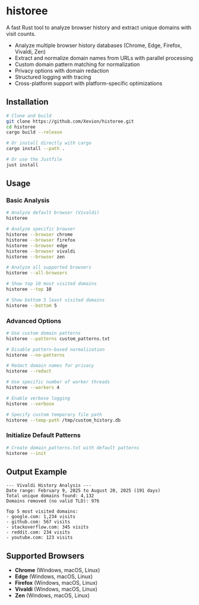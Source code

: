 # historee

A fast Rust tool to analyze browser history and extract unique domains with visit counts.

- Analyze multiple browser history databases (Chrome, Edge, Firefox, Vivaldi, Zen)
- Extract and normalize domain names from URLs with parallel processing
- Custom domain pattern matching for normalization
- Privacy options with domain redaction
- Structured logging with tracing
- Cross-platform support with platform-specific optimizations

## Installation

```bash
# Clone and build
git clone https://github.com/Xevion/historee.git
cd historee
cargo build --release

# Or install directly with cargo
cargo install --path .

# Or use the Justfile
just install
```

## Usage

### Basic Analysis

```bash
# Analyze default browser (Vivaldi)
historee

# Analyze specific browser
historee --browser chrome
historee --browser firefox
historee --browser edge
historee --browser vivaldi
historee --browser zen

# Analyze all supported browsers
historee --all-browsers

# Show top 10 most visited domains
historee --top 10

# Show bottom 5 least visited domains
historee --bottom 5
```

### Advanced Options

```bash
# Use custom domain patterns
historee --patterns custom_patterns.txt

# Disable pattern-based normalization
historee --no-patterns

# Redact domain names for privacy
historee --redact

# Use specific number of worker threads
historee --workers 4

# Enable verbose logging
historee --verbose

# Specify custom temporary file path
historee --temp-path /tmp/custom_history.db
```

### Initialize Default Patterns

```bash
# Create domain_patterns.txt with default patterns
historee --init
```

## Output Example

```
--- Vivaldi History Analysis ---
Date range: February 9, 2025 to August 20, 2025 (191 days)
Total unique domains found: 4,132
Domains removed (no valid TLD): 976

Top 5 most visited domains:
- google.com: 1,234 visits
- github.com: 567 visits
- stackoverflow.com: 345 visits
- reddit.com: 234 visits
- youtube.com: 123 visits
```

## Supported Browsers

- **Chrome** (Windows, macOS, Linux)
- **Edge** (Windows, macOS, Linux)
- **Firefox** (Windows, macOS, Linux)
- **Vivaldi** (Windows, macOS, Linux)
- **Zen** (Windows, macOS, Linux)
